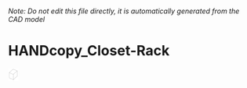 ###### Note: Do not edit this file directly, it is automatically generated from the CAD model

# HANDcopy_Closet-Rack

![](/project.svg)

